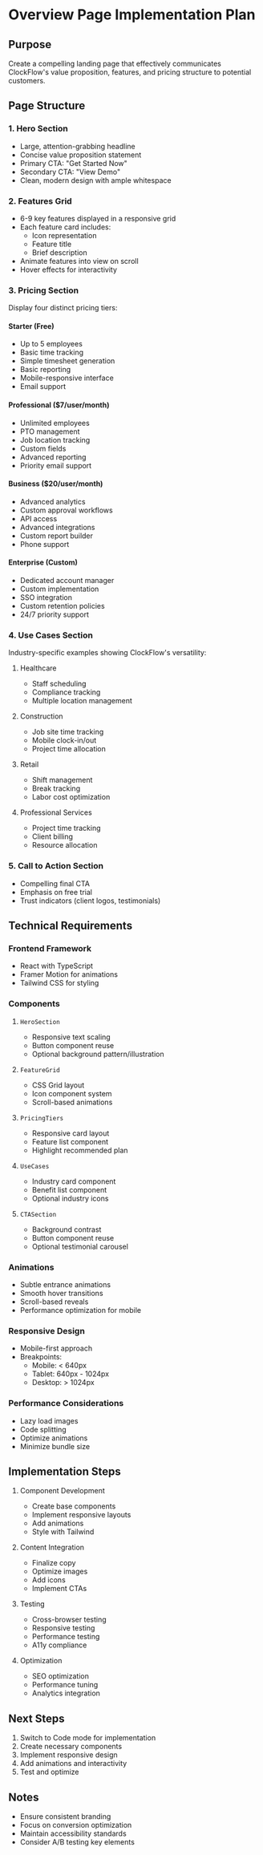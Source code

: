 # Overview Page Implementation Plan

## Purpose
Create a compelling landing page that effectively communicates ClockFlow's value proposition, features, and pricing structure to potential customers.

## Page Structure

### 1. Hero Section
- Large, attention-grabbing headline
- Concise value proposition statement
- Primary CTA: "Get Started Now"
- Secondary CTA: "View Demo"
- Clean, modern design with ample whitespace

### 2. Features Grid
- 6-9 key features displayed in a responsive grid
- Each feature card includes:
  - Icon representation
  - Feature title
  - Brief description
- Animate features into view on scroll
- Hover effects for interactivity

### 3. Pricing Section
Display four distinct pricing tiers:

#### Starter (Free)
- Up to 5 employees
- Basic time tracking
- Simple timesheet generation
- Basic reporting
- Mobile-responsive interface
- Email support

#### Professional ($7/user/month)
- Unlimited employees
- PTO management
- Job location tracking
- Custom fields
- Advanced reporting
- Priority email support

#### Business ($20/user/month)
- Advanced analytics
- Custom approval workflows
- API access
- Advanced integrations
- Custom report builder
- Phone support

#### Enterprise (Custom)
- Dedicated account manager
- Custom implementation
- SSO integration
- Custom retention policies
- 24/7 priority support

### 4. Use Cases Section
Industry-specific examples showing ClockFlow's versatility:

1. Healthcare
   - Staff scheduling
   - Compliance tracking
   - Multiple location management

2. Construction
   - Job site time tracking
   - Mobile clock-in/out
   - Project time allocation

3. Retail
   - Shift management
   - Break tracking
   - Labor cost optimization

4. Professional Services
   - Project time tracking
   - Client billing
   - Resource allocation

### 5. Call to Action Section
- Compelling final CTA
- Emphasis on free trial
- Trust indicators (client logos, testimonials)

## Technical Requirements

### Frontend Framework
- React with TypeScript
- Framer Motion for animations
- Tailwind CSS for styling

### Components
1. `HeroSection`
   - Responsive text scaling
   - Button component reuse
   - Optional background pattern/illustration

2. `FeatureGrid`
   - CSS Grid layout
   - Icon component system
   - Scroll-based animations

3. `PricingTiers`
   - Responsive card layout
   - Feature list component
   - Highlight recommended plan

4. `UseCases`
   - Industry card component
   - Benefit list component
   - Optional industry icons

5. `CTASection`
   - Background contrast
   - Button component reuse
   - Optional testimonial carousel

### Animations
- Subtle entrance animations
- Smooth hover transitions
- Scroll-based reveals
- Performance optimization for mobile

### Responsive Design
- Mobile-first approach
- Breakpoints:
  - Mobile: < 640px
  - Tablet: 640px - 1024px
  - Desktop: > 1024px

### Performance Considerations
- Lazy load images
- Code splitting
- Optimize animations
- Minimize bundle size

## Implementation Steps

1. Component Development
   - Create base components
   - Implement responsive layouts
   - Add animations
   - Style with Tailwind

2. Content Integration
   - Finalize copy
   - Optimize images
   - Add icons
   - Implement CTAs

3. Testing
   - Cross-browser testing
   - Responsive testing
   - Performance testing
   - A11y compliance

4. Optimization
   - SEO optimization
   - Performance tuning
   - Analytics integration

## Next Steps

1. Switch to Code mode for implementation
2. Create necessary components
3. Implement responsive design
4. Add animations and interactivity
5. Test and optimize

## Notes
- Ensure consistent branding
- Focus on conversion optimization
- Maintain accessibility standards
- Consider A/B testing key elements